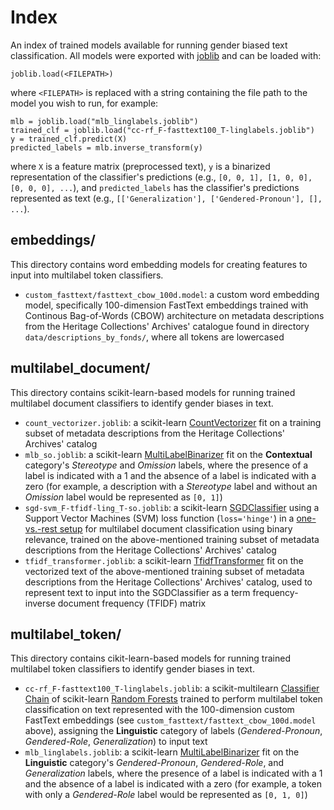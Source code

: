 # Index
An index of trained models available for running gender biased text classification.  All models were exported with [joblib](https://joblib.readthedocs.io) and can be loaded with:
```
joblib.load(<FILEPATH>)
```
where `<FILEPATH>` is replaced with a string containing the file path to the model you wish to run, for example:
```
mlb = joblib.load("mlb_linglabels.joblib")
trained_clf = joblib.load("cc-rf_F-fasttext100_T-linglabels.joblib")
y = trained_clf.predict(X)
predicted_labels = mlb.inverse_transform(y)
```
where `X` is a feature matrix (preprocessed text), `y` is a binarized representation of the classifier's predictions (e.g., `[0, 0, 1], [1, 0, 0], [0, 0, 0], ...`), and `predicted_labels` has the classifier's predictions represented as text (e.g., `[['Generalization'], ['Gendered-Pronoun'], [], ...`).

## embeddings/
This directory contains word embedding models for creating features to input into multilabel token classifiers.
* `custom_fasttext/fasttext_cbow_100d.model`: a custom word embedding model, specifically 100-dimension FastText embeddings trained with Continous Bag-of-Words (CBOW) architecture on metadata descriptions from the Heritage Collections' Archives' catalogue found in directory `data/descriptions_by_fonds/`, where all tokens are lowercased


## multilabel_document/
This directory contains scikit-learn-based models for running trained multilabel document classifiers to identify gender biases in text.
* `count_vectorizer.joblib`: a scikit-learn [CountVectorizer](https://scikit-learn.org/stable/modules/generated/sklearn.feature_extraction.text.CountVectorizer.html) fit on a training subset of metadata descriptions from the Heritage Collections' Archives' catalog
* `mlb_so.joblib`: a scikit-learn [MultiLabelBinarizer](https://scikit-learn.org/stable/modules/generated/sklearn.preprocessing.MultiLabelBinarizer.html) fit on the **Contextual** category's *Stereotype* and *Omission* labels, where the presence of a label is indicated with a 1 and the absence of a label is indicated with a zero (for example, a description with a *Stereotype* label and without an *Omission* label would be represented as `[0, 1]`)
* `sgd-svm_F-tfidf-ling_T-so.joblib`: a scikit-learn [SGDClassifier](https://scikit-learn.org/stable/modules/generated/sklearn.linear_model.SGDClassifier.html) using a Support Vector Machines (SVM) loss function (`loss='hinge'`) in a [one-vs.-rest setup](https://scikit-learn.org/stable/modules/generated/sklearn.multiclass.OneVsRestClassifier.html) for multilabel document classification using binary relevance, trained on the above-mentioned training subset of metadata descriptions from the Heritage Collections' Archives' catalog
* `tfidf_transformer.joblib`: a scikit-learn [TfidfTransformer](https://scikit-learn.org/stable/modules/generated/sklearn.feature_extraction.text.TfidfTransformer.html) fit on the vectorized text of the above-mentioned training subset of metadata descriptions from the Heritage Collections' Archives' catalog, used to represent text to input into the SGDClassifier as a term frequency-inverse document frequency (TFIDF) matrix 

## multilabel_token/
This directory contains cikit-learn-based models for running trained multilabel token classifiers to identify gender biases in text.
* `cc-rf_F-fasttext100_T-linglabels.joblib`: a scikit-multilearn [Classifier Chain](http://scikit.ml/api/skmultilearn.problem_transform.cc.html) of scikit-learn [Random Forests](https://scikit-learn.org/stable/modules/generated/sklearn.ensemble.RandomForestClassifier.html) trained to perform multilabel token classification on text represented with the 100-dimension custom FastText embeddings (see `custom_fasttext/fasttext_cbow_100d.model` above), assigning the **Linguistic** category of labels (*Gendered-Pronoun*, *Gendered-Role*, *Generalization*) to input text
* `mlb_linglabels.joblib`: a scikit-learn [MultiLabelBinarizer](https://scikit-learn.org/stable/modules/generated/sklearn.preprocessing.MultiLabelBinarizer.html) fit on the **Linguistic** category's *Gendered-Pronoun*, *Gendered-Role*, and *Generalization* labels, where the presence of a label is indicated with a 1 and the absence of a label is indicated with a zero (for example, a token with only a *Gendered-Role* label would be represented as `[0, 1, 0]`)
